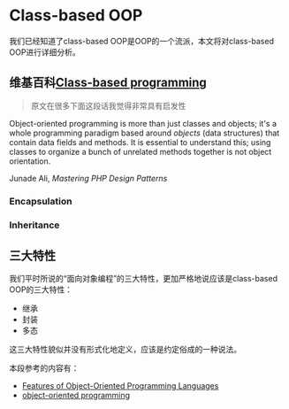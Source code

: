 # Class-based OOP

我们已经知道了class-based OOP是OOP的一个流派，本文将对class-based OOP进行详细分析。

## 维基百科[Class-based programming](https://en.wikipedia.org/wiki/Class-based_programming)



> 原文在很多下面这段话我觉得非常具有启发性

Object-oriented programming is more than just classes and objects; it's a whole programming paradigm based around *objects* (data structures) that contain data fields and methods. It is essential to understand this; using classes to organize a bunch of unrelated methods together is not object orientation.

Junade Ali, *Mastering PHP Design Patterns*



### Encapsulation



### Inheritance





## 三大特性

我们平时所说的“面向对象编程”的三大特性，更加严格地说应该是class-based OOP的三大特性：

- 继承
- 封装
- 多态

这三大特性貌似并没有形式化地定义，应该是约定俗成的一种说法。

本段参考的内容有：

- [Features of Object-Oriented Programming Languages](http://www.cs.mun.ca/~donald/bsc/node12.html)
- [object-oriented programming](https://www.pcmag.com/encyclopedia/term/object-oriented-programming)


